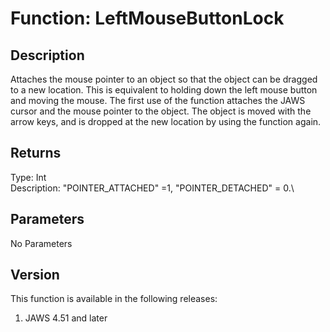 # Function: LeftMouseButtonLock

## Description

Attaches the mouse pointer to an object so that the object can be
dragged to a new location. This is equivalent to holding down the left
mouse button and moving the mouse. The first use of the function
attaches the JAWS cursor and the mouse pointer to the object. The object
is moved with the arrow keys, and is dropped at the new location by
using the function again.

## Returns

Type: Int\
Description: \"POINTER_ATTACHED\" =1, \"POINTER_DETACHED\" = 0.\

## Parameters

No Parameters

## Version

This function is available in the following releases:

1.  JAWS 4.51 and later
